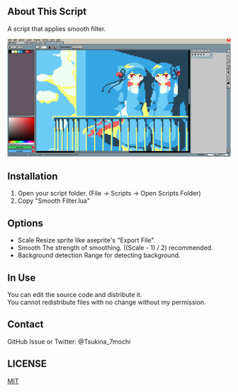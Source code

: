 ## About This Script
 A script that applies smooth filter.

 ![screenshot](https://github.com/Tsukina-7mochi/aseprite-scripts/blob/master/smoothFilter/screenshot.png)

## Installation
 1. Open your script folder.
      (File -> Scripts -> Open Scripts Folder)
 2. Copy "Smooth Filter.lua"

## Options
- Scale
 Resize sprite like aseprite's "Export File".
- Smooth
 The strength of smoothing. ((Scale - 1) / 2) recommended.
- Background detection
 Range for detecting background.

## In Use
You can edit the source code and distribute it.  
You cannot redistribute files with no change without my permission.

## Contact
GitHub Issue or Twitter: @Tsukina_7mochi 

## LICENSE
[MIT](https://github.com/Tsukina-7mochi/aseprite-scripts/blob/master/LICENSE)